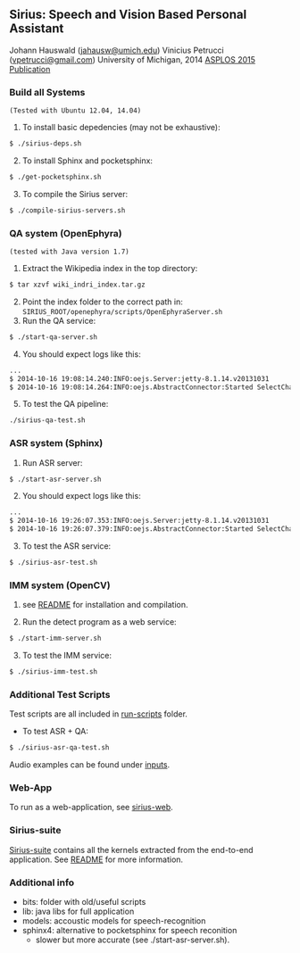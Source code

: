 ## Sirius: Speech and Vision Based Personal Assistant

Johann Hauswald (jahausw@umich.edu)
Vinicius Petrucci (vpetrucci@gmail.com)
University of Michigan, 2014
[ASPLOS 2015 Publication](http://jasonmars.org/wp-content/papercite-data/pdf/hauswald15asplos.pdf)

### Build all Systems

`(Tested with Ubuntu 12.04, 14.04)`

1) To install basic depedencies (may not be exhaustive):
```bash
$ ./sirius-deps.sh
```
2) To install Sphinx and pocketsphinx:
```bash
$ ./get-pocketsphinx.sh
```
3) To compile the Sirius server:
```bash
$ ./compile-sirius-servers.sh
```

### QA system (OpenEphyra)

`(tested with Java version 1.7)`

1) Extract the Wikipedia index in the top directory:
```bash
$ tar xzvf wiki_indri_index.tar.gz
```
2) Point the index folder to the correct path in:
`SIRIUS_ROOT/openephyra/scripts/OpenEphyraServer.sh`
3) Run the QA service:
```bash
$ ./start-qa-server.sh
```
4) You should expect logs like this:  
```bash
...
$ 2014-10-16 19:08:14.240:INFO:oejs.Server:jetty-8.1.14.v20131031
$ 2014-10-16 19:08:14.264:INFO:oejs.AbstractConnector:Started SelectChannelConnector@0.0.0.0:8081
```
5) To test the QA pipeline:
```bash
./sirius-qa-test.sh
```

### ASR system (Sphinx)

1) Run ASR server:
```bash
$ ./start-asr-server.sh
```
2) You should expect logs like this:
```bash
...
$ 2014-10-16 19:26:07.353:INFO:oejs.Server:jetty-8.1.14.v20131031
$ 2014-10-16 19:26:07.379:INFO:oejs.AbstractConnector:Started SelectChannelConnector@0.0.0.0:8080
```
3) To test the ASR service:
```bash
$ ./sirius-asr-test.sh
```

### IMM system (OpenCV)

1) see [README](imm) for installation and compilation.

2) Run the detect program as a web service:
```bash
$ ./start-imm-server.sh
```
3) To test the IMM service:
```bash
$ ./sirius-imm-test.sh
```

### Additional Test Scripts

Test scripts are all included in [run-scripts](run-scripts) folder.
- To test ASR + QA:
```bash
$ ./sirius-asr-qa-test.sh
```

Audio examples can be found under [inputs](inputs).

### Web-App

To run as a web-application, see [sirius-web](sirius-web).

### Sirius-suite

[Sirius-suite](sirius-suite) contains all the kernels extracted from the
end-to-end application. See [README](sirius-suite/README.md) for more information.

### Additional info

- bits: folder with old/useful scripts
- lib: java libs for full application
- models: accoustic models for speech-recognition
- sphinx4: alternative to pocketsphinx for speech reconition
    - slower but more accurate (see ./start-asr-server.sh).
